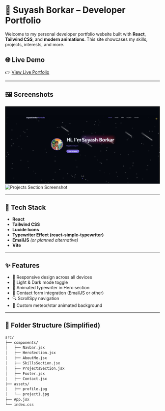 # 💼 Suyash Borkar – Developer Portfolio

Welcome to my personal developer portfolio website built with **React**, **Tailwind CSS**, and **modern animations**. This site showcases my skills, projects, interests, and more.

## 🌐 Live Demo

👉 [View Live Portfolio](https://personal-portfolio-alpha-three-16.vercel.app/)

---

## 🖼️ Screenshots

![Hero Section Screenshot](./screenshots/hero-section.jpeg)
![Projects Section Screenshot](./screenshots/projects-section.jpeg)

---

## 🚀 Tech Stack

- **React**
- **Tailwind CSS**
- **Lucide Icons**
- **Typewriter Effect (react-simple-typewriter)**
- **EmailJS** *(or planned alternative)*
- **Vite**

---

## ✨ Features

- 🚀 Responsive design across all devices
- 🎨 Light & Dark mode toggle
- 🧠 Animated typewriter in Hero section
- 💬 Contact form integration (EmailJS or other)
- 🔍 ScrollSpy navigation
- 🌠 Custom meteor/star animated background

---

## 📁 Folder Structure (Simplified)

```bash
src/
├── components/
│   ├── Navbar.jsx
│   ├── HeroSection.jsx
│   ├── AboutMe.jsx
│   ├── SkillsSection.jsx
│   ├── ProjectsSection.jsx
│   ├── Footer.jsx
│   ├── Contact.jsx
├── assets/
│   ├── profile.jpg
│   └── project1.jpg
├── App.jsx
└── index.css
